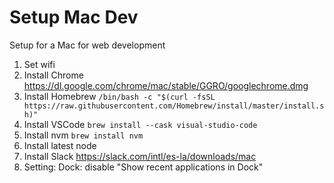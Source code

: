 # Setup Mac Dev

Setup for a Mac for web development

1. Set wifi
2. Install Chrome https://dl.google.com/chrome/mac/stable/GGRO/googlechrome.dmg
3. Install Homebrew
   `/bin/bash -c "$(curl -fsSL https://raw.githubusercontent.com/Homebrew/install/master/install.sh)"`
4. Install VSCode `brew install --cask visual-studio-code`
5. Install nvm `brew install nvm`
6. Install latest node
7. Install Slack https://slack.com/intl/es-la/downloads/mac
8. Setting: Dock: disable "Show recent applications in Dock"
